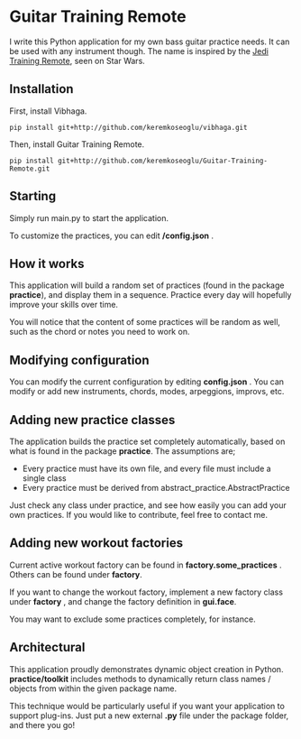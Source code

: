 # Guitar Training Remote

I write this Python application for my own bass guitar practice needs. It can be
used with any instrument though. The name is inspired by the [Jedi Training Remote](https://www.starwars.com/databank/training-remote), seen
on Star Wars.

## Installation

First, install Vibhaga.

```
pip install git+http://github.com/keremkoseoglu/vibhaga.git
```

Then, install Guitar Training Remote.

```
pip install git+http://github.com/keremkoseoglu/Guitar-Training-Remote.git
```

## Starting

Simply run main.py to start the application.

To customize the practices, you can edit **/config.json** .

## How it works

This application will build a random set of practices (found in the package
**practice**), and display them in a sequence. Practice every day will 
hopefully improve your skills over time.

You will notice that the content of some practices will be random as
well, such as the chord or notes you need to work on.

## Modifying configuration

You can modify the current configuration by editing **config.json** . You can 
modify or add new instruments, chords, modes, arpeggions, improvs, etc.

## Adding new practice classes

The application builds the practice set completely automatically, based on
what is found in the package **practice**. The assumptions are;
* Every practice must have its own file, and every file must include a
single class
* Every practice must be derived from abstract_practice.AbstractPractice

Just check any class under practice, and see how easily you can add your own 
practices. If you would like to contribute, feel free to contact me.

## Adding new workout factories

Current active workout factory can be found in **factory.some_practices** .
Others can be found under **factory**. 

If you want to change the workout factory, implement a new factory class
under **factory** , and change the factory definition in **gui.face**.

You may want to exclude some practices completely, for instance.

## Architectural

This application proudly demonstrates dynamic object creation in Python.
**practice/toolkit** includes methods to dynamically return class names / 
objects from within the given package name.

This technique would be particularly useful if you want your application
to support plug-ins. Just put a new external **.py** file under the 
package folder, and there you go!

